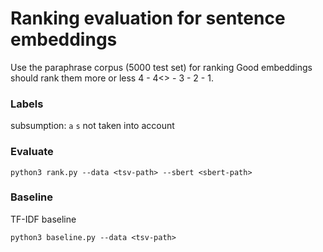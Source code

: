 # Ranking evaluation for sentence embeddings

Use the paraphrase corpus (5000 test set) for ranking
Good embeddings should rank them more or less 4 - 4<> - 3 - 2 - 1.

### Labels
subsumption: `a`
`s` not taken into account

### Evaluate
```
python3 rank.py --data <tsv-path> --sbert <sbert-path>
```

### Baseline
TF-IDF baseline
```
python3 baseline.py --data <tsv-path>
```
